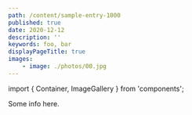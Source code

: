 ```yaml
---
path: /content/sample-entry-1000
published: true
date: 2020-12-12
description: ''
keywords: foo, bar
displayPageTitle: true
images:
    - image: ./photos/00.jpg
---
```


import { Container, ImageGallery } from 'components';

<Container>

Some info here.

<ImageGallery
    images={props.pageContext.frontmatter.images}
    marginTop="3rem"
    marginBottom="3rem"
/>

</Container>
